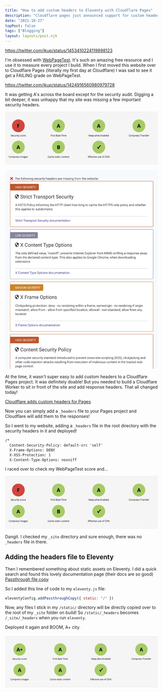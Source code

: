 ```yaml
---
title: "How to add custom headers to Eleventy with Cloudflare Pages"
description: "Cloudflare pages just announced support for custom headers. Here's how to add them to your Eleventy site."
date: "2021-10-27"
topPost: false
tags: ["Blogging"]
layout: layouts/post.njk
---
```


https://twitter.com/jkup/status/1453410224119898123

I'm obsessed with [WebPageTest](https://www.webpagetest.org/). It's such an amazing free resource and I use it to measure every project I build. When I first moved this website over to Cloudflare Pages (literally my first day at Cloudflare) I was sad to see it get a FAILING grade on WebPageTest.

https://twitter.com/jkup/status/1424916560980979728

It was getting A's across the board except for the security audit. Digging a bit deeper, it was unhappy that my site was missing a few important security headers.

![WebPageTest Security Failing](/img/webpagetest-security-failing.png)

![WebPageTest Security Details Page](/img/webpagetest-security-reasons.png)

At the time, it wasn't super easy to add custom headers to a Cloudflare Pages project. It was definitely doable! But you needed to build a Cloudflare Worker to sit in front of the site and add response headers. That all changed today!

[Cloudflare adds custom headers for Pages](https://blog.cloudflare.com/custom-headers-for-pages/)

Now you can simply add a `_headers` file to your Pages project and Cloudflare will add them to the responses!

So I went to my website, adding a `_headers` file in the root directory with the security headers in it and deployed!

```
/*
  Content-Security-Policy: default-src 'self'
  X-Frame-Options: DENY
  X-XSS-Protection: 1
  X-Content-Type-Options: nosniff
```

I raced over to check my WebPageTest score and...

![WebPageTest Security Failing](/img/webpagetest-security-failing.png)

Dangit. I checked my `_site` directory and sure enough, there was no `_headers` file in there.

## Adding the headers file to Eleventy

Then I remembered something about static assets on Eleventy. I did a quick search and found this lovely documentation page (their docs are so good) [Passthrough file copy](https://www.11ty.dev/docs/copy/)

So I added this line of code to my `eleventy.js` file:

```javascript
eleventyConfig.addPassthroughCopy({ static: "/" })
```

Now, any files I stick in my `/static/` directory will be directly copied over to the root of my `_site` folder on build! So `/static/_headers` becomes `/_site/_headers` when you run `eleventy`.

Deployed it again and BOOM, A+ city.

![WebPageTest All A's](/img/webpagetest-cloudflare-pages.png)
